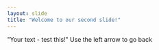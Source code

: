 ```yaml
---
layout: slide
title: "Welcome to our second slide!"
---
```

"Your text - test this!"
Use the left arrow to go back
